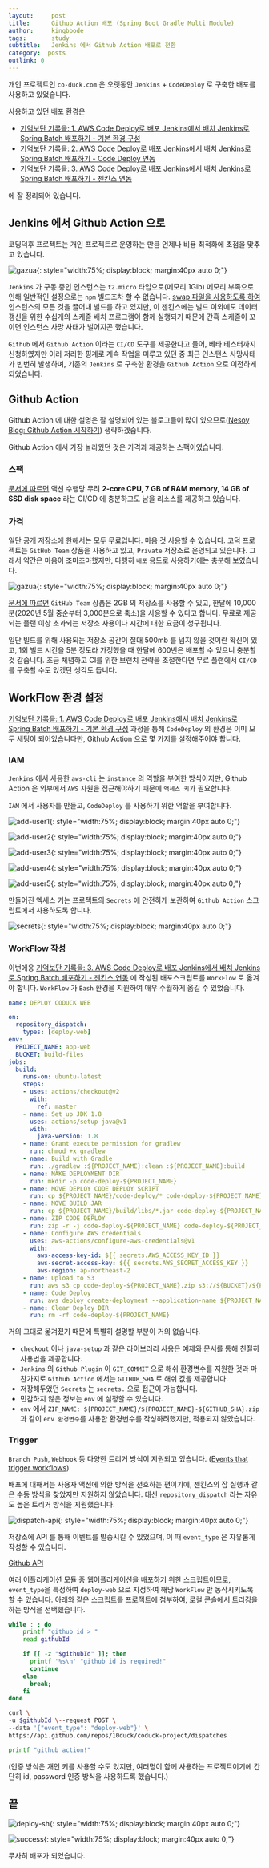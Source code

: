 ```yaml
---
layout:     post
title:      Github Action 배포 (Spring Boot Gradle Multi Module)
author:     kingbbode
tags:       study
subtitle:   Jenkins 에서 Github Action 배포로 전환
category:  posts
outlink: 0
---
```


개인 프로젝트인 `co-duck.com` 은 오랫동안 `Jenkins` + `CodeDeploy` 로 구축한 배포를 사용하고 있었습니다.

사용하고 있던 배포 환경은

- [기억보단 기록을: 1. AWS Code Deploy로 배포 Jenkins에서 배치 Jenkins로 Spring Batch 배포하기 - 기본 환경 구성](https://jojoldu.tistory.com/313)
- [기억보단 기록을: 2. AWS Code Deploy로 배포 Jenkins에서 배치 Jenkins로 Spring Batch 배포하기 - Code Deploy 연동](https://jojoldu.tistory.com/314)
- [기억보단 기록을: 3. AWS Code Deploy로 배포 Jenkins에서 배치 Jenkins로 Spring Batch 배포하기 - 젠킨스 연동](https://jojoldu.tistory.com/315)

에 잘 정리되어 있습니다.

## Jenkins 에서 Github Action 으로

코딩덕후 프로젝트는 개인 프로젝트로 운영하는 만큼 언제나 비용 최적화에 초점을 맞추고 있습니다.

![gazua](/images/2020/GITHUB-ACTION-CODE-DEPLOY/gazua.png){: style="width:75%; display:block; margin:40px auto 0;"}

`Jenkins` 가 구동 중인 인스턴스는 `t2.micro` 타입으로(메모리 1Gib) 메모리 부족으로 인해 일반적인 설정으로는 `npm` 빌드조차 할 수 없습니다. [swap 파일을 사용하도록 하여](https://tecnstuff.net/how-to-add-swap-space-on-debian-10-linux/) 인스턴스의 모든 것을 끌어내 빌드를 하고 있지만, 이 젠킨스에는 빌드 이외에도 데이터 갱신을 위한 수십개의 스케줄 배치 프로그램이 함께 실행되기 때문에 간혹 스케줄이 꼬이면 인스턴스 사망 사태가 벌어지곤 했습니다.

`Github` 에서 `Github Action` 이라는 `CI/CD` 도구를 제공한다고 들어, 베타 테스터까지 신청하였지만 이러 저러한 핑계로 계속 작업을 미루고 있던 중 최근 인스턴스 사망사태가 빈번히 발생하며, 기존의 `Jenkins` 로 구축한 환경을 `Github Action` 으로 이전하게 되었습니다.

## Github Action

Github Action 에 대한 설명은 잘 설명되어 있는 블로그들이 많이 있으므로([Nesoy Blog: Github Action 시작하기](https://nesoy.github.io/articles/2019-12/Github-Actions)) 생략하겠습니다.

Github Action 에서 가장 놀라웠던 것은 가격과 제공하는 스팩이였습니다.

### 스팩

[문서에 따르면](https://help.github.com/en/actions/reference/virtual-environments-for-github-hosted-runners#supported-runners-and-hardware-resources) 액션 수행당 무려 **2-core CPU, 7 GB of RAM memory, 14 GB of SSD disk space** 라는 CI/CD 에 충분하고도 남을 리소스를 제공하고 있습니다.

### 가격

일단 공개 저장소에 한해서는 모두 무료입니다. 마음 것 사용할 수 있습니다. 코덕 프로젝트는 `GitHub Team` 상품을 사용하고 있고, `Private` 저장소로 운영되고 있습니다. 그래서 약간은 마음이 조마조마했지만, 다행히 `배포` 용도로 사용하기에는 충분해 보였습니다.

![gazua](/images/2020/GITHUB-ACTION-CODE-DEPLOY/price.png){: style="width:75%; display:block; margin:40px auto 0;"}

[문서에 따르면](https://help.github.com/en/github/setting-up-and-managing-billing-and-payments-on-github/about-billing-for-github-actions) `GitHub Team` 상품은 2GB 의 저장소를 사용할 수 있고, 한달에 10,000분(2020년 5월 중순부터 3,000분으로 축소)을 사용할 수 있다고 합니다. 무료로 제공되는 플랜 이상 초과되는 저장소 사용이나 시간에 대한 요금이 청구됩니다.

일단 빌드를 위해 사용되는 저장소 공간이 절대 500mb 를 넘지 않을 것이란 확신이 있고, 1회 빌드 시간을 5분 정도라 가정했을 때 한달에 600번은 배포할 수 있으니 충분할 것 같습니다. 조금 체념하고 CI를 위한 브랜치 전략을 조절한다면 무료 플랜에서 `CI/CD` 를 구축할 수도 있겠단 생각도 듭니다.


## WorkFlow 환경 설정

[기억보단 기록을: 1. AWS Code Deploy로 배포 Jenkins에서 배치 Jenkins로 Spring Batch 배포하기 - 기본 환경 구성](https://jojoldu.tistory.com/313) 과정을 통해 `CodeDeploy` 의 환경은 이미 모두 세팅이 되어있습니다만, Github Action 으로 몇 가지를 설정해주어야 합니다.

### IAM

`Jenkins` 에서 사용한 `aws-cli` 는 `instance` 의 역할을 부여한 방식이지만, Github Action 은 외부에서 `AWS` 자원을 접근해야하기 때문에 `액세스 키`가 필요합니다.

`IAM` 에서 사용자를 만들고, `CodeDeploy` 를 사용하기 위한 역할을 부여합니다.

![add-user1](/images/2020/GITHUB-ACTION-CODE-DEPLOY/add-user1.png){: style="width:75%; display:block; margin:40px auto 0;"}

![add-user2](/images/2020/GITHUB-ACTION-CODE-DEPLOY/add-user2.png){: style="width:75%; display:block; margin:40px auto 0;"}

![add-user3](/images/2020/GITHUB-ACTION-CODE-DEPLOY/add-user3.png){: style="width:75%; display:block; margin:40px auto 0;"}

![add-user4](/images/2020/GITHUB-ACTION-CODE-DEPLOY/add-user4.png){: style="width:75%; display:block; margin:40px auto 0;"}

![add-user5](/images/2020/GITHUB-ACTION-CODE-DEPLOY/add-user5.png){: style="width:75%; display:block; margin:40px auto 0;"}

만들어진 엑세스 키는 프로젝트의 `Secrets` 에 안전하게 보관하여 `Github Action` 스크립트에서 사용하도록 합니다.

![secrets](/images/2020/GITHUB-ACTION-CODE-DEPLOY/secrets.png){: style="width:75%; display:block; margin:40px auto 0;"}

### WorkFlow 작성

이번에응 [기억보단 기록을: 3. AWS Code Deploy로 배포 Jenkins에서 배치 Jenkins로 Spring Batch 배포하기 - 젠킨스 연동](https://jojoldu.tistory.com/315) 에 작성된 배포스크립트를 `WorkFlow` 로 옮겨야 합니다. `WorkFlow` 가 `Bash` 환경을 지원하여 매우 수월하게 옮길 수 있었습니다.

```yaml
name: DEPLOY CODUCK WEB

on:
  repository_dispatch:
    types: [deploy-web]
env:
  PROJECT_NAME: app-web
  BUCKET: build-files
jobs:
  build:
    runs-on: ubuntu-latest
    steps:
    - uses: actions/checkout@v2
      with:
        ref: master
    - name: Set up JDK 1.8
      uses: actions/setup-java@v1
      with:
        java-version: 1.8
    - name: Grant execute permission for gradlew
      run: chmod +x gradlew
    - name: Build with Gradle
      run: ./gradlew :${PROJECT_NAME}:clean :${PROJECT_NAME}:build
    - name: MAKE DEPLOYMENT DIR
      run: mkdir -p code-deploy-${PROJECT_NAME}
    - name: MOVE DEPLOY CODE DEPLOY SCRIPT
      run: cp ${PROJECT_NAME}/code-deploy/* code-deploy-${PROJECT_NAME}/
    - name: MOVE BUILD JAR
      run: cp ${PROJECT_NAME}/build/libs/*.jar code-deploy-${PROJECT_NAME}/
    - name: ZIP CODE DEPLOY
      run: zip -r -j code-deploy-${PROJECT_NAME} code-deploy-${PROJECT_NAME}/*
    - name: Configure AWS credentials
      uses: aws-actions/configure-aws-credentials@v1
      with:
        aws-access-key-id: ${{ secrets.AWS_ACCESS_KEY_ID }}
        aws-secret-access-key: ${{ secrets.AWS_SECRET_ACCESS_KEY }}
        aws-region: ap-northeast-2
    - name: Upload to S3
      run: aws s3 cp code-deploy-${PROJECT_NAME}.zip s3://${BUCKET}/${PROJECT_NAME}/${PROJECT_NAME}-${GITHUB_SHA}.zip --region ap-northeast-2
    - name: Code Deploy
      run: aws deploy create-deployment --application-name ${PROJECT_NAME}-deploy --deployment-group-name ${PROJECT_NAME}-deploy-group --region ap-northeast-2 --s3-location bucket=${BUCKET},bundleType=zip,key=${PROJECT_NAME}/${PROJECT_NAME}-${GITHUB_SHA}.zip
    - name: Clear Deploy DIR
      run: rm -rf code-deploy-${PROJECT_NAME}
```

거의 그대로 옮겨졌기 때문에 특별히 설명할 부분이 거의 없습니다.

- `checkout` 이나 `java-setup` 과 같은 라이브러리 사용은 예제와 문서를 통해 친절히 사용법을 제공합니다.
- `Jenkins` 의 `Github Plugin` 이 `GIT_COMMIT` 으로 해쉬 환경변수를 지원한 것과 마찬가지로 `Github Action` 에서는 `GITHUB_SHA` 로 해쉬 값을 제공합니다.
- 저장해두었던 `Secrets` 는 `secrets.` 으로 접근이 가능합니다.
- 민감하지 않은 정보는 `env` 에 설정할 수 있습니다.
- `env` 에서 `ZIP_NAME: ${PROJECT_NAME}/${PROJECT_NAME}-${GITHUB_SHA}.zip` 과 같이 `env 환경변수`를 사용한 환경변수를 작성하려했지만, 적용되지 않았습니다.

### Trigger

`Branch Push`, `Webhook` 등 다양한 트리거 방식이 지원되고 있습니다. ([Events that trigger workflows](https://help.github.com/en/actions/reference/events-that-trigger-workflows))

배포에 대해서는 사용자 액션에 의한 방식을 선호하는 편이기에, 젠킨스의 잡 실행과 같은 수동 방식을 찾았지만 지원하지 않았습니다. 대신 `repository_dispatch` 라는 자유도 높은 트리거 방식을 지원했습니다.

![dispatch-api](/images/2020/GITHUB-ACTION-CODE-DEPLOY/dispatch-api.png){: style="width:75%; display:block; margin:40px auto 0;"}

저장소에 API 를 통해 이벤트를 발송시킬 수 있었으며, 이 때 `event_type` 은 자유롭게 작성할 수 있습니다.


[Github API](https://developer.github.com/v3/repos/)

여러 어플리케이션 모듈 중 웹어플리케이션을 배포하기 위한 스크립트이므로, `event_type`을 특정하여 `deploy-web` 으로 지정하여 해당 `WorkFlow` 만 동작시키도록 할 수 있습니다. 아래와 같은 스크립트를 프로젝트에 첨부하여, 로컬 콘솔에서 트리깅을 하는 방식을 선택했습니다.

```bash
while : ; do
    printf "github id > "
    read githubId

    if [[ -z "$githubId" ]]; then
      printf '%s\n' "github id is required!"
      continue
    else
      break;
    fi
done

curl \
-u $githubId \--request POST \
--data '{"event_type": "deploy-web"}' \
https://api.github.com/repos/10duck/coduck-project/dispatches

printf "github action!"
```

(인증 방식은 개인 키를 사용할 수도 있지만, 여러명이 함께 사용하는 프로젝트이기에 간단히 id, password 인증 방식을 사용하도록 했습니다.)


## 끝

![deploy-sh](/images/2020/GITHUB-ACTION-CODE-DEPLOY/deploy-sh.png){: style="width:75%; display:block; margin:40px auto 0;"}

![success](/images/2020/GITHUB-ACTION-CODE-DEPLOY/success.png){: style="width:75%; display:block; margin:40px auto 0;"}

무사히 배포가 되었습니다.

